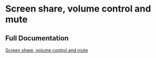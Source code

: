 # Screen share, volume control and mute

## Full Documentation

[Screen share, volume control and mute](https://docs.agora.io/en/interactive-live-streaming/develop/product-workflow?platform=ios)

